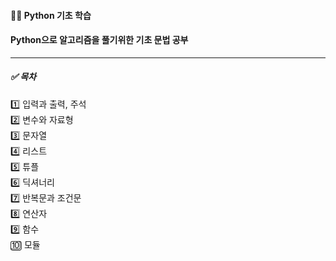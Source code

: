 #### 👨‍💻 Python 기초 학습
#### Python으로 알고리즘을 풀기위한 기초 문법 공부
---

##### ✅ 목차
1️⃣ 입력과 출력, 주석   
2️⃣ 변수와 자료형   
3️⃣ 문자열   
4️⃣ 리스트   
5️⃣ 튜플   
6️⃣ 딕셔너리   
7️⃣ 반복문과 조건문   
8️⃣ 연산자   
9️⃣ 함수   
🔟 모듈   
